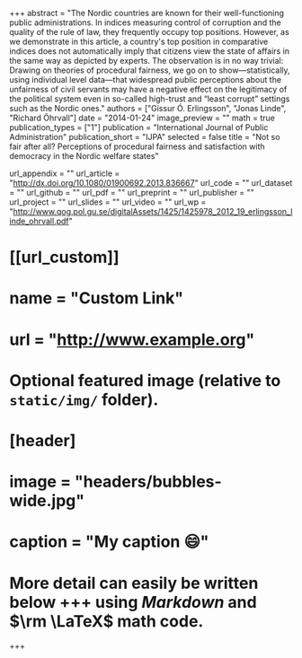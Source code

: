 +++
abstract = "The Nordic countries are known for their well-functioning public administrations. In indices measuring control of corruption and the quality of the rule of law, they frequently occupy top positions. However, as we demonstrate in this article, a country's top position in comparative indices does not automatically imply that citizens view the state of affairs in the same way as depicted by experts. The observation is in no way trivial: Drawing on theories of procedural fairness, we go on to show—statistically, using individual level data—that widespread public perceptions about the unfairness of civil servants may have a negative effect on the legitimacy of the political system even in so-called high-trust and “least corrupt” settings such as the Nordic ones."
authors = ["Gissur Ó. Erlingsson", "Jonas Linde", "Richard Öhrvall"]
date = "2014-01-24"
image_preview = ""
math = true
publication_types = ["1"]
publication = "International Journal of Public Administration"
publication_short = "IJPA"
selected = false
title = "Not so fair after all? Perceptions of procedural fairness and satisfaction with democracy in the Nordic welfare states"

url_appendix = ""
url_article = "http://dx.doi.org/10.1080/01900692.2013.836667"
url_code = ""
url_dataset = ""
url_github = ""
url_pdf = ""
url_preprint = ""
url_publisher  = ""
url_project = ""
url_slides = ""
url_video = ""
url_wp = "http://www.qog.pol.gu.se/digitalAssets/1425/1425978_2012_19_erlingsson_linde_ohrvall.pdf"

# [[url_custom]]
# name = "Custom Link"
# url = "http://www.example.org"

# Optional featured image (relative to `static/img/` folder).
# [header]
# image = "headers/bubbles-wide.jpg"
# caption = "My caption :smile:"


# More detail can easily be written below +++ using *Markdown* and $\rm \LaTeX$ math code.
+++


